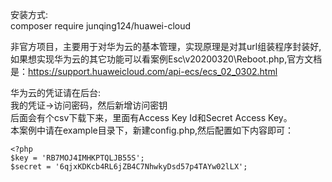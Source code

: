 安装方式:  
composer require junqing124/huawei-cloud  

非官方项目，主要用于对华为云的基本管理，实现原理是对其url组装程序封装好,如果想实现华为云的其它功能可以看案例Esc\v20200320\Reboot.php,官方文档是：https://support.huaweicloud.com/api-ecs/ecs_02_0302.html  

华为云的凭证请在后台:  
我的凭证->访问密码，然后新增访问密钥  
后面会有个csv下载下来，里面有Access Key Id和Secret Access Key。  
本案例中请在example目录下，新建config.php,然后配置如下内容即可：  
```
<?php  
$key = 'RB7MOJ4IMHKPTQLJB55S';  
$secret = '6qjxKDKcb4RL6jZB4C7NhwkyDsd57p4TAYw02lLX';
```  